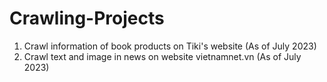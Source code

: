 # Crawling-Projects
1. Crawl information of book products on Tiki's website (As of July 2023)
2. Crawl text and image in news on website vietnamnet.vn (As of July 2023)
